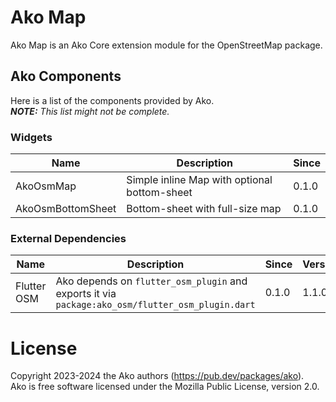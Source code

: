 # Ako Map

Ako Map is an Ako Core extension module for the OpenStreetMap package.

## Ako Components

Here is a list of the components provided by Ako.  
***NOTE:** This list might not be complete.*

### Widgets

| Name              | Description                                  | Since |
|-------------------|----------------------------------------------|-------|
| AkoOsmMap         | Simple inline Map with optional bottom-sheet | 0.1.0 |
| AkoOsmBottomSheet | Bottom-sheet with full-size map              | 0.1.0 |

### External Dependencies

| Name        | Description                                                                                      | Since | Version |
|-------------|--------------------------------------------------------------------------------------------------|-------|---------|
| Flutter OSM | Ako depends on `flutter_osm_plugin` and exports it via `package:ako_osm/flutter_osm_plugin.dart` | 0.1.0 | 1.1.0   |

# License

Copyright 2023-2024 the Ako authors (https://pub.dev/packages/ako).  
Ako is free software licensed under the Mozilla Public License, version 2.0.
